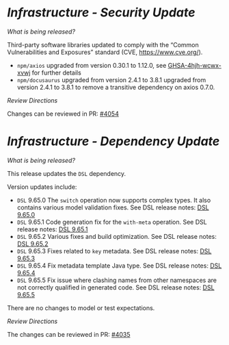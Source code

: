 # *Infrastructure - Security Update*

_What is being released?_

Third-party software libraries updated to comply with the “Common Vulnerabilities and Exposures” standard (CVE, https://www.cve.org/).

- `npm/axios` upgraded from version 0.30.1 to 1.12.0, see [GHSA-4hjh-wcwx-xvwj](https://github.com/advisories/GHSA-4hjh-wcwx-xvwj) for further details
- `npm/docusaurus` upgraded from version 2.4.1 to 3.8.1 upgraded from version 2.4.1 to 3.8.1 to remove a transitive dependency on axios 0.7.0.

_Review Directions_

Changes can be reviewed in PR: [#4054](https://github.com/finos/common-domain-model/pull/4054)

# _Infrastructure - Dependency Update_

_What is being released?_

This release updates the `DSL` dependency.

Version updates include:
- `DSL` 9.65.0 The `switch` operation now supports complex types. It also contains various model validation fixes. See DSL release notes: [DSL 9.65.0](https://github.com/finos/rune-dsl/releases/tag/9.65.0)
- `DSL` 9.65.1 Code generation fix for the `with-meta` operation. See DSL release notes: [DSL 9.65.1](https://github.com/finos/rune-dsl/releases/tag/9.65.1)
- `DSL` 9.65.2 Various fixes and build optimization. See DSL release notes: [DSL 9.65.2](https://github.com/finos/rune-dsl/releases/tag/9.65.2)
- `DSL` 9.65.3 Fixes related to `key` metadata. See DSL release notes: [DSL 9.65.3](https://github.com/finos/rune-dsl/releases/tag/9.65.3)
- `DSL` 9.65.4 Fix metadata template Java type. See DSL release notes: [DSL 9.65.4](https://github.com/finos/rune-dsl/releases/tag/9.65.4)
- `DSL` 9.65.5 Fix issue where clashing names from other namespaces are not correctly qualified in generated code. See DSL release notes: [DSL 9.65.5](https://github.com/finos/rune-dsl/releases/tag/9.65.5)

There are no changes to model or test expectations.

_Review Directions_

The changes can be reviewed in PR: [#4035](https://github.com/finos/common-domain-model/pull/4035)
